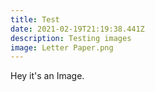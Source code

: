 ```yaml
---
title: Test
date: 2021-02-19T21:19:38.441Z
description: Testing images
image: Letter Paper.png
---
```

Hey it's an Image.
